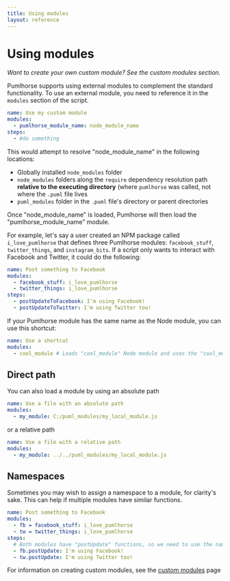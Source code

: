```yaml
---
title: Using modules
layout: reference
---
```

# Using modules

_Want to create your own custom module? See the custom modules section._

Pumlhorse supports using external modules to complement the standard functionality.
To use an external module, you need to reference it in the `modules` section of the script.

```yaml
name: Use my custom module
modules:
  - pumlhorse_module_name: node_module_name   
steps:
  - #do something
```

This would attempt to resolve "node_module_name" in the following locations:

* Globally installed `node_modules` folder
* `node_modules` folders along the `require` dependency resolution path **relative to the executing directory**
(where `pumlhorse` was called, not where the `.puml` file lives
* `puml_modules` folder in the `.puml` file's directory or parent directories

Once "node_module_name" is loaded, Pumlhorse will then load the "pumlhorse_module_name" module.

For example, let's say a user created an NPM package called `i_love_pumlhorse` that defines three Pumlhorse modules: 
`facebook_stuff`, `twitter_things`, and `instagram_bits`. If a script only wants to interact with Facebook and Twitter,
it could do the following:

```yaml
name: Post something to Facebook
modules:
  - facebook_stuff: i_love_pumlhorse
  - twitter_things: i_love_pumlhorse
steps:
  - postUpdateToFacebook: I'm using Facebook!
  - postUpdateToTwitter: I'm using Twitter too!
```

If your Pumlhorse module has the same name as the Node module, you can use this shortcut:

```yaml
name: Use a shortcut
modules:
  - cool_module # Loads "cool_module" Node module and uses the "cool_module" Pumlhorse module
```

## Direct path

You can also load a module by using an absolute path

```yaml
name: Use a file with an absolute path
modules:
  - my_module: C:/puml_modules/my_local_module.js
```

or a relative path

```yaml
name: Use a file with a relative path
modules:
  - my_module: ../../puml_modules/my_local_module.js
```

## Namespaces

Sometimes you may wish to assign a namespace to a module, for clarity's sake.
This can help if multiple modules have similar functions.

```yaml
name: Post something to Facebook
modules:
  - fb = facebook_stuff: i_love_pumlhorse
  - tw = twitter_things: i_love_pumlhorse
steps:
  # Both modules have "postUpdate" functions, so we need to use the namespace
  - fb.postUpdate: I'm using Facebook!
  - tw.postUpdate: I'm using Twitter too!
```

For information on creating custom modules, see the [custom modules](../modules/customModules) page